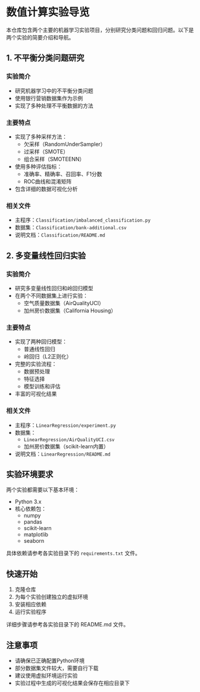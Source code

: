 # 数值计算实验导览

本仓库包含两个主要的机器学习实验项目，分别研究分类问题和回归问题。以下是两个实验的简要介绍和导航。

## 1. 不平衡分类问题研究

### 实验简介
- 研究机器学习中的不平衡分类问题
- 使用银行营销数据集作为示例
- 实现了多种处理不平衡数据的方法

### 主要特点
- 实现了多种采样方法：
  - 欠采样（RandomUnderSampler）
  - 过采样（SMOTE）
  - 组合采样（SMOTEENN）
- 使用多种评估指标：
  - 准确率、精确率、召回率、F1分数
  - ROC曲线和混淆矩阵
- 包含详细的数据可视化分析

### 相关文件
- 主程序：`Classification/imbalanced_classification.py`
- 数据集：`Classification/bank-additional.csv`
- 说明文档：`Classification/README.md`

## 2. 多变量线性回归实验

### 实验简介
- 研究多变量线性回归和岭回归模型
- 在两个不同数据集上进行实验：
  - 空气质量数据集（AirQualityUCI）
  - 加州房价数据集（California Housing）

### 主要特点
- 实现了两种回归模型：
  - 普通线性回归
  - 岭回归（L2正则化）
- 完整的实验流程：
  - 数据预处理
  - 特征选择
  - 模型训练和评估
- 丰富的可视化结果

### 相关文件
- 主程序：`LinearRegression/experiment.py`
- 数据集：
  - `LinearRegression/AirQualityUCI.csv`
  - 加州房价数据集（scikit-learn内置）
- 说明文档：`LinearRegression/README.md`

## 实验环境要求

两个实验都需要以下基本环境：
- Python 3.x
- 核心依赖包：
  - numpy
  - pandas
  - scikit-learn
  - matplotlib
  - seaborn

具体依赖请参考各实验目录下的 `requirements.txt` 文件。

## 快速开始

1. 克隆仓库
2. 为每个实验创建独立的虚拟环境
3. 安装相应依赖
4. 运行实验程序

详细步骤请参考各实验目录下的 README.md 文件。

## 注意事项

- 请确保已正确配置Python环境
- 部分数据集文件较大，需要自行下载
- 建议使用虚拟环境运行实验
- 实验过程中生成的可视化结果会保存在相应目录下 